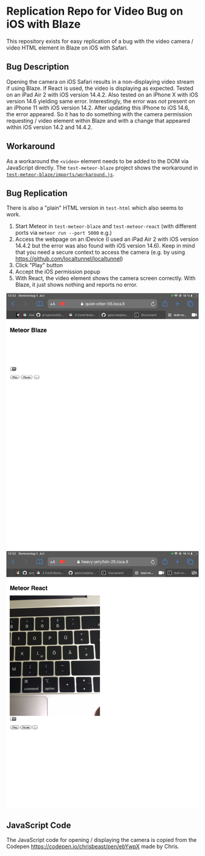 # Replication Repo for Video Bug on iOS with Blaze
This repository exists for easy replication of a bug with the video camera / video HTML element in Blaze on iOS with Safari.

## Bug Description
Opening the camera on iOS Safari results in a non-displaying video stream if using Blaze. If React is used, the video is displaying as expected. Tested on an iPad Air 2 with iOS version 14.4.2. Also tested on an iPhone X with iOS version 14.6 yielding same error. Interestingly, the error was *not* present on an iPhone 11 with iOS version 14.2. After updating this iPhone to iOS 14.6, the error appeared. So it has to do something with the camera permission requesting / video element within Blaze and with a change that appeared within iOS version 14.2 and 14.4.2.

## Workaround
As a workaround the `<video>` element needs to be added to the DOM via JavaScript directly. The `test-meteor-blaze` project shows the workaround in [`test-meteor-blaze/imports/workaround.js`](test-meteor-blaze/imports/workaround.js).

## Bug Replication
There is also a "plain" HTML version in `test-html` which also seems to work.

1. Start Meteor in `test-meteor-blaze` and `test-meteor-react` (with different ports via `meteor run --port 5000` e.g.)
2. Access the webpage on an iDevice (I used an iPad Air 2 with iOS version 14.4.2 but the error was also found with iOS version 14.6). Keep in mind that you need a secure context to access the camera (e.g. by using https://github.com/localtunnel/localtunnel)
3. Click "Play" button
4. Accept the iOS permission popup
5. With React, the video element shows the camera screen correctly. With Blaze, it just shows nothing and reports no error.

![Meteor Blaze](meteor-blaze.png)
![Meteor React](meteor-react.png)

## JavaScript Code
The JavaScript code for opening / displaying the camera is copied from the Codepen https://codepen.io/chrisbeast/pen/ebYwpX made by Chris.
